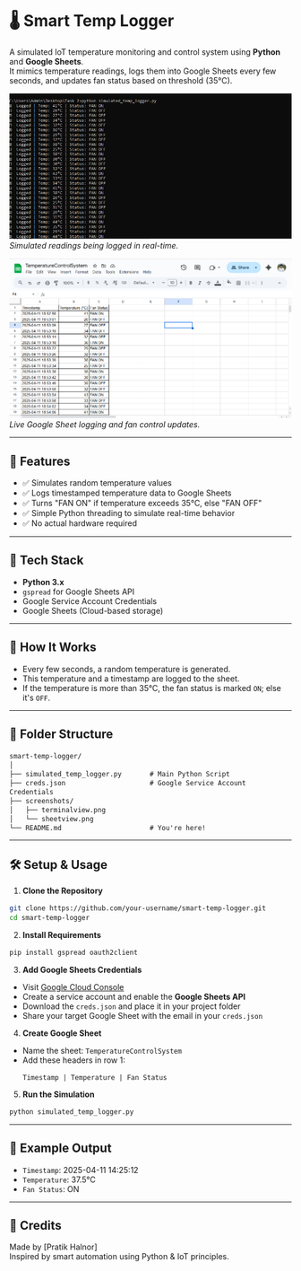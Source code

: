 # 🌡️ Smart Temp Logger

A simulated IoT temperature monitoring and control system using **Python** and **Google Sheets**.  
It mimics temperature readings, logs them into Google Sheets every few seconds, and updates fan status based on threshold (35°C).

![Terminal View](screenshots/TerminalOutput.png)  
*Simulated readings being logged in real-time.*

![Google Sheet View](screenshots/SheetView.png)  
*Live Google Sheet logging and fan control updates.*

---

## 📌 Features

- ✅ Simulates random temperature values
- ✅ Logs timestamped temperature data to Google Sheets
- ✅ Turns "FAN ON" if temperature exceeds 35°C, else "FAN OFF"
- ✅ Simple Python threading to simulate real-time behavior
- ✅ No actual hardware required

---

## 🧰 Tech Stack

- **Python 3.x**
- `gspread` for Google Sheets API
- Google Service Account Credentials
- Google Sheets (Cloud-based storage)

---

## 🚀 How It Works

- Every few seconds, a random temperature is generated.
- This temperature and a timestamp are logged to the sheet.
- If the temperature is more than 35°C, the fan status is marked `ON`; else it's `OFF`.

---

## 📁 Folder Structure

```
smart-temp-logger/
│
├── simulated_temp_logger.py       # Main Python Script
├── creds.json                     # Google Service Account Credentials
├── screenshots/
│   ├── terminalview.png
│   └── sheetview.png
└── README.md                      # You're here!
```

---

## 🛠️ Setup & Usage

1. **Clone the Repository**

```bash
git clone https://github.com/your-username/smart-temp-logger.git
cd smart-temp-logger
```

2. **Install Requirements**

```bash
pip install gspread oauth2client
```

3. **Add Google Sheets Credentials**

- Visit [Google Cloud Console](https://console.cloud.google.com/)
- Create a service account and enable the **Google Sheets API**
- Download the `creds.json` and place it in your project folder
- Share your target Google Sheet with the email in your `creds.json`

4. **Create Google Sheet**

- Name the sheet: `TemperatureControlSystem`
- Add these headers in row 1:
  ```
  Timestamp | Temperature | Fan Status
  ```

5. **Run the Simulation**

```bash
python simulated_temp_logger.py
```

---

## 🧪 Example Output

- `Timestamp`: 2025-04-11 14:25:12
- `Temperature`: 37.5°C
- `Fan Status`: ON

---


## 🙌 Credits

Made  by [Pratik Halnor]  
Inspired by smart automation using Python & IoT principles.
